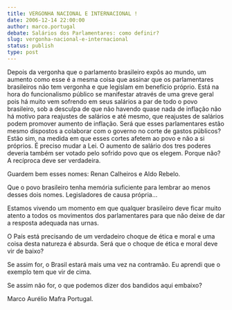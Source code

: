 ```yaml
---
title: VERGONHA NACIONAL E INTERNACIONAL !
date: 2006-12-14 22:00:00
author: marco.portugal
debate: Salários dos Parlamentares: como definir?
slug: vergonha-nacional-e-internacional
status: publish 
type: post
---
```


Depois da vergonha que o parlamento brasileiro expôs ao mundo, um aumento como esse é a mesma coisa que assinar que os parlamentares brasileiros não tem vergonha e que legislam em benefício próprio. Está na hora do funcionalismo público se manifestar através de uma greve geral pois há muito vem sofrendo em seus salários a par de todo o povo brasileiro, sob a desculpa de que não havendo quase nada de inflação não há motivo para reajustes de salários e até mesmo, que reajustes de salários podem promover aumento de inflação. Será que esses parlamentares estão mesmo dispostos a colaborar com o governo no corte de gastos públicos? Estão sim, na medida em que esses cortes afetem ao povo e não a si próprios. É preciso mudar a Lei. O aumento de salário dos tres poderes deveria também ser votado pelo sofrido povo que os elegem. Porque não? A recíproca deve ser verdadeira.  

Guardem bem esses nomes: Renan Calheiros e Aldo Rebelo.  

Que o povo brasileiro tenha memória suficiente para lembrar ao menos desses dois nomes. Legisladores de causa própria...  

Estamos vivendo um momento em que qualquer brasileiro deve ficar muito atento a todos os movimentos dos parlamentares para que não deixe de dar a resposta adequada nas urnas.  

O País está precisando de um verdadeiro choque de ética e moral e uma coisa desta natureza é absurda. Será que o choque de ética e moral deve vir de baixo?  

Se assim for, o Brasil estará mais uma vez na contramão. Eu aprendi que o exemplo tem que vir de cima.  

Se assim não for, o que podemos dizer dos bandidos aqui embaixo?  

Marco Aurélio Mafra Portugal.

